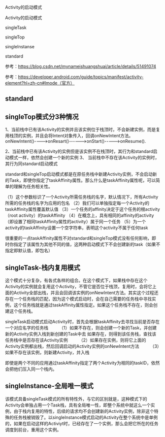 Activity的启动模式

Activity的启动模式

singleTask

singleTop

singleInstanse

standard

参考：https://blog.csdn.net/mynameishuangshuai/article/details/51491074

参考：https://developer.android.com/guide/topics/manifest/activity-element?hl=zh-cn#lmode（官方）
## standard

## singleTop模式分3种情况

1、当前栈中已有该Activity的实例并且该实例位于栈顶时，不会新建实例，而是复用栈顶的实例，并且会将Intent对象传入，回调onNewIntent方法。  onNewIntent()---->onResart()------>onStart()----->onResume().

2、当前栈中已有该Activity的实例但是该实例不在栈顶时，其行为和standard启动模式一样，依然会创建一个新的实例
3、 当前栈中不存在该Activity的实例时，其行为同standard启动模式

standard和singleTop启动模式都是在原任务栈中新建Activity实例，不会启动新的Task，即使你指定了taskAffinity属性。那么什么是taskAffinity属性呢，可以简单的理解为任务相关性。

（1）这个参数标识了一个Activity所需任务栈的名字，默认情况下，所有Activity所需的任务栈的名字为应用的包名
（2）我们可以单独指定每一个Activity的taskAffinity属性覆盖默认值
（3）一个任务的affinity决定于这个任务的根activity（root activity）的taskAffinity
（4）在概念上，具有相同的affinity的activity（即设置了相同taskAffinity属性的activity）属于同一个任务
（5）为一个activity的taskAffinity设置一个空字符串，表明这个activity不属于任何task

很重要的一点taskAffinity属性不对standard和singleTop模式没有任何影响，即时你指定了该属性为其他不同的值，这两种启动模式下不会创建新的task（如果不指定即默认值，即包名）

## singleTask-栈内复用模式

这个模式十分复杂，有各式各样的组合。在这个模式下，如果栈中存在这个Activity的实例就会复用这个Activity，不管它是否位于栈顶，复用时，会将它上面的Activity全部出栈，并且会回调该实例的onNewIntent方法。其实这个过程还存在一个任务栈的匹配，因为这个模式启动时，会在自己需要的任务栈中寻找实例，这个任务栈就是通过taskAffinity属性指定。如果这个任务栈不存在，则会创建这个任务栈。

singleTask启动模式启动Activity时，首先会根据taskAffinity去寻找当前是否存在一个对应名字的任务栈
        （1）如果不存在，则会创建一个新的Task，并创建新的Activity实例入栈到新创建的Task中去
如果存在，则得到该任务栈，查找该任务栈中是否存在该Activity实例
        （2）如果存在实例，则将它上面的Activity实例都出栈，然后回调启动的Activity实例的onNewIntent方法
        （3）如果不存在该实例，则新建Activity，并入栈

即使是两个不同的应用通过taskAffinity指定了两个Activity为相同的taskID，依然会把他们压入同一个栈内。

## singleInstance-全局唯一模式

该模式具备singleTask模式的所有特性外，与它的区别就是，这种模式下的Activity会单独占用一个Task栈，具有全局唯一性，即整个系统中就这么一个实例，由于栈内复用的特性，后续的请求均不会创建新的Activity实例，除非这个特殊的任务栈被销毁了。以singleInstance模式启动的Activity在整个系统中是单例的，如果在启动这样的Activiyt时，已经存在了一个实例，那么会把它所在的任务调度到前台，重用这个实例。